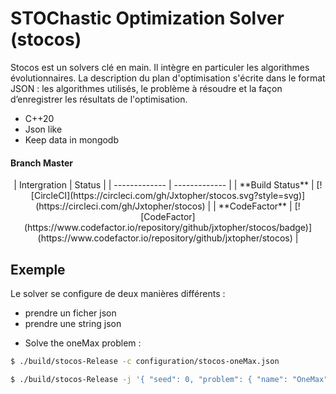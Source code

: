 # STOChastic Optimization Solver (stocos)

Stocos est un solvers clé en main. Il intègre en particuler les algorithmes évolutionnaires. La description du plan d'optimisation s'écrite dans le format JSON : les algorithmes utilisés, le problème à résoudre et la façon d’enregistrer les résultats de l'optimisation.

- C++20
- Json like
- Keep data in mongodb


#### Branch Master 

<center>
| Intergration  |        Status |
| ------------- | ------------- |
| **Build Status**  | [![CircleCI](https://circleci.com/gh/Jxtopher/stocos.svg?style=svg)](https://circleci.com/gh/Jxtopher/stocos) |
| **CodeFactor**    | [![CodeFactor](https://www.codefactor.io/repository/github/jxtopher/stocos/badge)](https://www.codefactor.io/repository/github/jxtopher/stocos) |
</center>


## Exemple

Le solver se configure de deux manières différents : 
- prendre un ficher json
- prendre une string json


* Solve the oneMax problem :

```bash
$ ./build/stocos-Release -c configuration/stocos-oneMax.json
```

```bash
$ ./build/stocos-Release -j '{ "seed": 0, "problem": { "name": "OneMax", "instance": "instances/OneMax/onemax-50.json" }, "parameter_id": 0, "OptimizationAlgorithm": { "0": { "className":"IteratedLocalSearch", "StoppingCriteria": { "budget": 100, "fitnessObjectif": 50 }, "AtomicOperation": { "className": "FlipBit", "c": 1 }, "OptimizationAlgorithm": { "className": "FirstImprovement", "StoppingCriteria": { "budget": 100, "fitnessObjectif": 50 }, "AtomicOperation": { "className": "FlipBit", "c": 1 } } }  }, "Statistic": { "recording":"stdout", "sensorNumRound" : true, "sensorSolution" : true, "sensorStopwatch" : false, "sensorFinal" : { "name" : "oneMax", "num" : 6 } } }'
```

